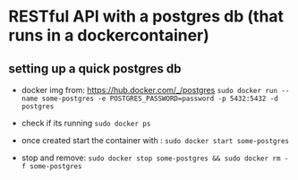 # RESTful API with a postgres db (that runs in a dockercontainer)

## setting up a quick postgres db
- docker img from: https://hub.docker.com/_/postgres
`sudo docker run --name some-postgres -e POSTGRES_PASSWORD=password -p 5432:5432 -d postgres`

- check if its running `sudo docker ps`

- once created start the container with : `sudo docker start some-postgres`

- stop and remove: `sudo docker stop some-postgres && sudo docker rm -f some-postgres`